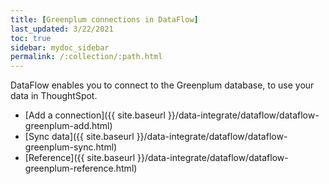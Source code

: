 ```yaml
---
title: [Greenplum connections in DataFlow]
last_updated: 3/22/2021
toc: true
sidebar: mydoc_sidebar
permalink: /:collection/:path.html
---
```

DataFlow enables you to connect to the Greenplum database, to use your data in ThoughtSpot.

- [Add a connection]({{ site.baseurl }}/data-integrate/dataflow/dataflow-greenplum-add.html)
- [Sync data]({{ site.baseurl }}/data-integrate/dataflow/dataflow-greenplum-sync.html)
- [Reference]({{ site.baseurl }}/data-integrate/dataflow/dataflow-greenplum-reference.html)
